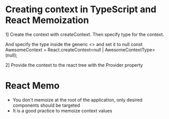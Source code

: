 # Creating context in TypeScript and React Memoization

1] Create the context with createContext. Then specify type for the context.

And specify the type inside the generic <> and set it to null
const AwesomeContext = React.createContext<null | AwesomeContextType>(null);

2] Provide the context to the react tree with the Provider property

# React Memo

-   You don't memoize at the root of the application, only desired components should be targeted
-   It is a good practice to memoize context values
